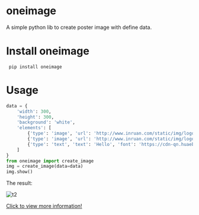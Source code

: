 # oneimage
A simple python lib to create poster image with define data.

Install oneimage
===============
```
 pip install oneimage
```

Usage
===============
```python
data = {
    'width': 300,
    'height': 300,
    'background': 'white',
    'elements': [
        {'type': 'image', 'url': 'http://www.inruan.com/static/img/logo.png', 'left': 0, 'top': 0, 'width': 100, 'height': 100},
        {'type': 'image', 'url': 'http://www.inruan.com/static/img/logo.png', 'left': 200, 'top': 200, 'width': 100, 'height': 100},
        {'type': 'text', 'text': 'Hello', 'font': 'https://cdn-qn.huaeb.com/ifarm/20200305/WeiRuanYaHei-1.ttf', 'left': 0, 'top': 100, 'width': 300, 'size': 20, 'height': 100, 'align': 'center', 'vertical': 'center', 'color': 'black'}
    ]
}
from oneimage import create_image
img = create_image(data=data)
img.show()
```

The result:

![t2](https://ishop-static-qn.inruan.com/FsDYOxiF-yGvUggD0qg8QSWwlQWk.PNG)

[Click to view more information!](https://github.com/sintrb/oneimage)
